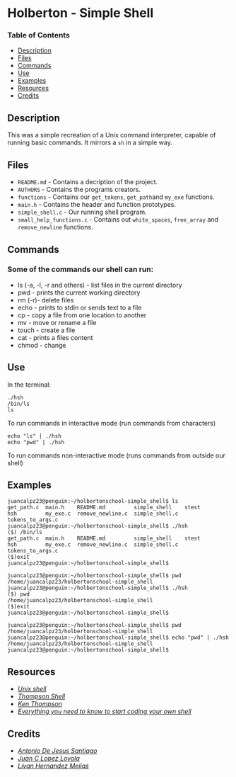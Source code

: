 # Holberton - Simple Shell

### Table of Contents

- [Description](#description)
- [Files](#files)
- [Commands](commands)
- [Use](#use)
- [Examples](#examples)
- [Resources](#resources)
- [Credits](#credits)

## Description

This was a simple recreation of a Unix command interpreter, capable of running basic commands. It mirrors a `sh` in a simple way.


## Files

- `README.md` - Contains a decription of the project.
- `AUTHORS` - Contains the programs creators.
- `functions` - Contains our `get_tokens`, `get_path`and `my_exe` functions. 
- `main.h` - Contains the header and function prototypes.
- `simple_shell.c` - Our running shell program.
- `small_help_functions.c` - Contains out `white_spaces`, `free_array` and `remove_newline` functions.

## Commands

  ### Some of the commands our shell can run:
  
- ls (-a, -l, -r and others) - list files in the current directory
- pwd - prints the current working directory
- rm (-r)- delete files
- echo - prints to stdin or sends text to a file
- cp - copy a file from one location to another
- mv - move or rename a file
- touch - create a file
- cat - prints a files content
- chmod - change

## Use 

In the terminal:

```
./hsh
/bin/ls
ls
```
To run commands in interactive mode (run commands from characters)

```
echo "ls" | ./hsh
echo "pwd" | ./hsh
```
To run commands non-interactive mode (runs commands from outside our shell)


## Examples

```
juancalpz23@penguin:~/holbertonschool-simple_shell$ ls
get_path.c  main.h    README.md         simple_shell    stest
hsh         my_exe.c  remove_newline.c  simple_shell.c  tokens_to_args.c
juancalpz23@penguin:~/holbertonschool-simple_shell$ ./hsh
($) /bin/ls
get_path.c  main.h    README.md         simple_shell    stest
hsh         my_exe.c  remove_newline.c  simple_shell.c  tokens_to_args.c
($)exit
juancalpz23@penguin:~/holbertonschool-simple_shell$
```
```
juancalpz23@penguin:~/holbertonschool-simple_shell$ pwd
/home/juancalpz23/holbertonschool-simple_shell
juancalpz23@penguin:~/holbertonschool-simple_shell$ ./hsh
($) pwd
/home/juancalpz23/holbertonschool-simple_shell
($)exit
juancalpz23@penguin:~/holbertonschool-simple_shell$
```
```
juancalpz23@penguin:~/holbertonschool-simple_shell$ pwd
/home/juancalpz23/holbertonschool-simple_shell
juancalpz23@penguin:~/holbertonschool-simple_shell$ echo "pwd" | ./hsh
/home/juancalpz23/holbertonschool-simple_shell
juancalpz23@penguin:~/holbertonschool-simple_shell$ 
```

## Resources

 - *[Unix shell](https://en.wikipedia.org/wiki/Unix_shell)*
 - *[Thompson Shell](https://en.wikipedia.org/wiki/Thompson_shell)*
 - *[Ken Thompson](https://en.wikipedia.org/wiki/Ken_Thompson)*
 - *[Everything you need to know to start coding your own shell](https://intranet.hbtn.io/concepts/900)*

## Credits

 - *[Antonio De Jesus Santiago](https://github.com/Antoniofdjs)*
 - *[Juan C Lopez Loyola](https://github.com/juancalpz23)*
 - *[Livan Hernandez Mejias](https://github.com/Livanhernandez)*
